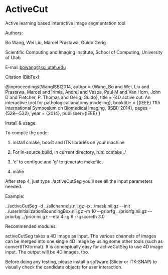 # ActiveCut
Active learning based interactive image segmentation tool

Authors:

Bo Wang, Wei Liu, Marcel Prastawa, Guido Gerig

Scientific Computing and Imaging Institute,
School of Computing,
University of Utah

E-mail:bowang@sci.utah.edu

Citation (BibTex):

@inproceedings{WangISBI2014,
author = {Wang, Bo and Wei, Liu and Prastawa, Marcel and Irimia, Andrei and Vespa, Paul M and Van Horn, John D and Fletcher, P. Thomas and Gerig, Guido},
title = {4D active cut: An interactive tool for pathological anatomy modeling},
booktitle = {{IEEE} 11th International Symposium on Biomedical Imaging, {ISBI} 2014},
pages = {529--532},
year = {2014},
publisher={IEEE}
}

Install & usage:

To compile the code:

1) install cmake, boost and ITK libraries on your machine

2) For in-source build, in current directory, run: ccmake ./

3) 'c' to configue and 'g' to generate makefile.

4) make

After step 4, just type ./activeCutSeg you’ll see all the input parameters needed.

Example:

../activeCutSeg -d ../allchannels.nii.gz -p ../mask.nii.gz --init ../userInitializationBoundingBox.nii.gz -m 10 --priorfg ../priorfg.nii.gz --priorbg ../prior.nii.gz --eta 4 -g 6 --qscoreth 3.0

Recommended modules:

activeCutSeg takes a 4D image as input. The various channels of images can be 
merged into one single 4D image by using some other tools (such as
convertITKformat). It is conceptually easy for activeCutSeg to use 4D image
input. The output will be 4D images, too.

Before doing any testing, please install a software (Slicer or ITK-SNAP) to visually 
check the candidate objects for user interaction. 